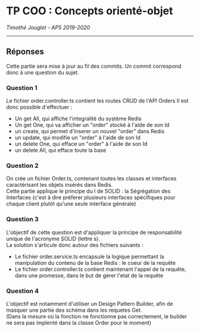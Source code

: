 # TP COO : Concepts orienté-objet
*Timothé Jouglet - AP5 2019-2020*

---

## Réponses 

Cette partie sera mise à jour au fil des commits. Un commit correspond donc à une question du sujet.    

### Question 1

Le fichier order.controller.ts contient les routes CRUD de l'API Orders
Il est donc possible d'effectuer :      
- Un get All, qui affiche l'integralité du système Redis
- Un get One, qui va afficher un "order" stocké à l'aide de son Id
- un create, qui permet d'inserer un nouvel "order" dans Redis
- un update, qui modifie un "order" à l'aide de son Id
- un delete One, qui efface un "order" à l'aide de son Id
- un delete All, qui efface toute la base

### Question 2

On crée un fichier Order.ts, contenant toutes les classes et interfaces caractérisant les objets insérés dans Redis.        
Cette partie applique le principe du I de SOLID : la Ségrégation des Interfaces (c'est à dire préferer plusieurs interfaces spécifiques pour chaque client plutôt qu'une seule interface générale)

### Question 3

L'objectif de cette question est d'appliquer la principe de responsabilité unique de l'acronyme SOLID (lettre s).   
La solution s'articule donc autour des fichiers suivants :      
- Le fichier order.service.ts encapsule la logique permettant la manipulation du contenu de la base Redis : le coeur de la requête
- Le fichier order.controller.ts contient maintenant l'appel de la requête, dans une promesse, dans le but de gérer l'etat de la requête

### Question 4

L'objectif est notamment d'utiliser un Design Pattern Builder, afin de masquer une partie des schéma dans les requetes Get.     
(Dans la mesure où la fonction ne fonctionne pas correctement, le builder ne sera pas implenté dans la classe Order pour le moment)